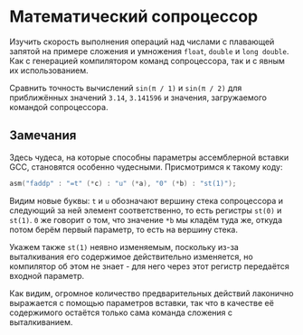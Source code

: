 # Математический сопроцессор

Изучить скорость выполнения операций над числами с плавающей запятой на
примере сложения и умножения `float`, `double` и `long double`. Как с
генерацией компилятором команд сопроцессора, так и с явным их использованием.

Сравнить точность вычислений `sin(π / 1)` и `sin(π / 2)` для приближённых
значений `3.14`, `3.141596` и значения, загружаемого командой сопроцессора.

## Замечания

Здесь чудеса, на которые способны параметры ассемблерной вставки GCC,
становятся особенно чудесными. Присмотримся к такому коду:

```c
asm("faddp" : "=t" (*c) : "u" (*a), "0" (*b) : "st(1)");
```

Видим новые буквы: `t` и `u` обозначают вершину стека сопроцессора и
следующий за ней элемент соответственно, то есть регистры `st(0)` и `st(1)`.
`0` же говорит о том, что значение `*b` мы кладём туда же, откуда потом берём
первый параметр, то есть на вершину стека.

Укажем также `st(1)` неявно изменяемым, поскольку из-за выталкивания его
содержимое действительно изменяется, но компилятор об этом не знает - для
него через этот регистр передаётся входной параметр.

Как видим, огромное количество предварительных действий лаконично выражается
с помощью параметров вставки, так что в качестве её содержимого остаётся
только сама команда сложения с выталкиванием.

